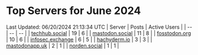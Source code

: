 # Top Servers for June 2024
Last Updated: 06/20/2024 21:13:34 UTC
| Server | Posts | Active Users |
| -- | -- | -- |
| [techhub.social](https://techhub.social/tags/PowerShell) | 19 | 6 |
| [mastodon.social](https://mastodon.social/tags/PowerShell) | 11 | 8 |
| [fosstodon.org](https://fosstodon.org/tags/PowerShell) | 10 | 6 |
| [infosec.exchange](https://infosec.exchange/tags/PowerShell) | 6 | 5 |
| [hachyderm.io](https://hachyderm.io/tags/PowerShell) | 3 | 3 |
| [mastodonapp.uk](https://mastodonapp.uk/tags/PowerShell) | 2 | 1 |
| [norden.social](https://norden.social/tags/PowerShell) | 1 | 1 |
